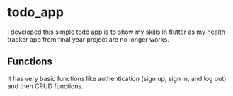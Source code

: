 # todo_app

i developed this simple todo app is to show my skills in flutter as my health tracker app from final year project are no longer works.

## Functions

It has very basic functions like authentication (sign up, sign in, and log out) and then CRUD functions.

